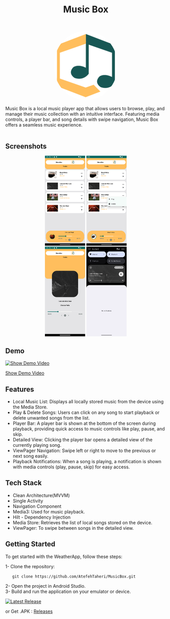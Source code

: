 <h1 align="center"> Music Box </h1>
<br>
<p align="center">
    <img alt="logo" title="logo" src="ScreenShots/logo.png" width="200" style="border-radius:50%">
</p>
Music Box is a local music player app that allows users to browse, play, and manage their music collection with an intuitive interface. Featuring media controls, a player bar, and song details with swipe navigation, Music Box offers a seamless music experience.
<br>
<br>


## Screenshots 

<p align="center">
  <img src="ScreenShots/Screenshot1.png" width="25%" >
    <img src="ScreenShots/Screenshot2.png" width="25%" >

<br>
    <img src="ScreenShots/Screenshot3.png" width="25%" >
  <img src="ScreenShots/Screenshot4.png" width="25%" >

</p>


## Demo
[![Show Demo Video](https://img.shields.io/badge/-Show%20Demo%20Video-3E2D8F)](https://drive.google.com/file/d/1TGB-iLbjltV7gEI0Iv26cqsBPh0hN1-W/view?usp=drive_link)


[Show Demo Video](https://drive.google.com/file/d/1TGB-iLbjltV7gEI0Iv26cqsBPh0hN1-W/view?usp=drive_link)



## Features
* Local Music List: Displays all locally stored music from the device using the Media Store.
* Play & Delete Songs: Users can click on any song to start playback or delete unwanted songs from the list.
* Player Bar: A player bar is shown at the bottom of the screen during playback, providing quick access to music controls like play, pause, and skip.
* Detailed View: Clicking the player bar opens a detailed view of the currently playing song.
* ViewPager Navigation: Swipe left or right to move to the previous or next song easily.
* Playback Notifications: When a song is playing, a notification is shown with media controls (play, pause, skip) for easy access.

## Tech Stack

* Clean Architecture(MVVM)
* Single Activity
* Navigation Component
* Media3: Used for music playback.
* Hilt - Dependency Injection
* Media Store: Retrieves the list of local songs stored on the device.
* ViewPager: To swipe between songs in the detailed view.

## Getting Started
To get started with the WeatherApp, follow these steps:

1- Clone the repository:
```
   git clone https://github.com/AtefehTaheri/MusicBox.git
```
2- Open the project in Android Studio.<br>
3- Build and run the application on your emulator or device.

[![Latest Release](https://img.shields.io/badge/-Latest%20Release-3E2D8F)](https://github.com/AtefehTaheri/MusicBox/releases/tag/v1.0)

or Get .APK : [Releases](https://github.com/AtefehTaheri/MusicBox/releases/tag/v1.0)
